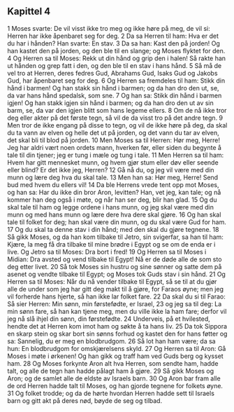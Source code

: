 ## Kapittel 4

1 Moses svarte: De vil visst ikke tro meg og ikke høre på meg, de vil si: Herren har ikke åpenbaret seg for deg.
2 Da sa Herren til ham: Hva er det du har i hånden? Han svarte: En stav.
3 Da sa han: Kast den på jorden! Og han kastet den på jorden, og den ble til en slange; og Moses flyktet for den.
4 Og Herren sa til Moses: Rekk ut din hånd og grip den i halen! Så rakte han ut hånden og grep fatt i den, og den ble til en stav i hans hånd.
5 Så må de vel tro at Herren, deres fedres Gud, Abrahams Gud, Isaks Gud og Jakobs Gud, har åpenbaret seg for deg.
6 Og Herren sa fremdeles til ham: Stikk din hånd i barmen! Og han stakk sin hånd i barmen; og da han dro den ut, se, da var hans hånd spedalsk, som sne.
7 Og han sa: Stikk din hånd i barmen igjen! Og han stakk igjen sin hånd i barmen; og da han dro den ut av sin barm, se, da var den igjen blitt som hans legeme ellers.
8 Om de nå ikke tror deg eller akter på det første tegn, så vil de da visst tro på det andre tegn.
9 Men tror de ikke engang på disse to tegn, og vil de ikke høre på deg, da skal du ta vann av elven og helle det ut på jorden, og det vann du tar av elven, det skal bli til blod på jorden.
10 Men Moses sa til Herren: Hør meg, Herre! Jeg har aldri vært noen ordets mann, hverken før, eller siden du begynte å tale til din tjener; jeg er tung i mæle og tung i tale.
11 Men Herren sa til ham: Hvem har gitt mennesket munn, og hvem gjør stum eller døv eller seende eller blind? Er det ikke jeg, Herren?
12 Gå nå du, og jeg vil være med din munn og lære deg hva du skal tale.
13 Men han sa: Hør meg, Herre! Send bud med hvem du ellers vil!
14 Da ble Herrens vrede tent opp mot Moses, og han sa: Har du ikke din bror Aron, levitten? Han, vet jeg, kan tale; og nå kommer han deg også i møte, og når han ser deg, blir han glad.
15 Og du skal tale til ham og legge ordene i hans munn, og jeg skal være med din munn og med hans munn og lære dere hva dere skal gjøre.
16 Og han skal tale til folket for deg; han skal være din munn, og du skal være Gud for ham.
17 Og du skal ta denne stav i din hånd; med den skal du gjøre tegnene.
18 Så gikk Moses, og da han kom tilbake til Jetro, sin svigerfar, sa han til ham: Kjære, la meg få dra tilbake til mine brødre i Egypt og se om de enda er i live. Og Jetro sa til Moses: Dra bort i fred!
19 Og Herren sa til Moses i Midian: Dra avsted og vend tilbake til Egypt! Nå er de døde alle de som sto deg etter livet.
20 Så tok Moses sin hustru og sine sønner og satte dem på asenet og vendte tilbake til Egypt; og Moses tok Guds stav i sin hånd.
21 Og Herren sa til Moses: Når du nå vender tilbake til Egypt, så se til at du gjør alle de under som jeg har gitt deg makt til å gjøre, for Faraos øyne; men jeg vil forherde hans hjerte, så han ikke lar folket fare.
22 Da skal du si til Farao: Så sier Herren: Min sønn, min førstefødte, er Israel,
23 og jeg sa til deg: La min sønn fare, så han kan tjene meg, men du ville ikke la ham fare; derfor vil jeg nå slå ihjel din sønn, din førstefødte.
24 Underveis, på et hvilested, hendte det at Herren kom imot ham og søkte å ta hans liv.
25 Da tok Sippora en skarp stein og skar bort sin sønns forhud og kastet den for hans føtter og sa: Sannelig, du er meg en blodbrudgom.
26 Så lot han ham være; da sa hun: En blodbrudgom for omskjærelsens skyld.
27 Og Herren sa til Aron: Gå Moses i møte i ørkenen! Og han gikk og traff ham ved Guds berg og kysset ham.
28 Og Moses forkynte Aron alt hva Herren, som sendte ham, hadde talt, og alle de tegn han hadde pålagt ham å gjøre.
29 Så gikk Moses og Aron; og de samlet alle de eldste av Israels barn.
30 Og Aron bar fram alle de ord Herren hadde talt til Moses, og han gjorde tegnene for folkets øyne.
31 Og folket trodde; og da de hørte hvordan Herren hadde sett til Israels barn og gitt akt på deres nød, bøyde de seg og tilbad.
